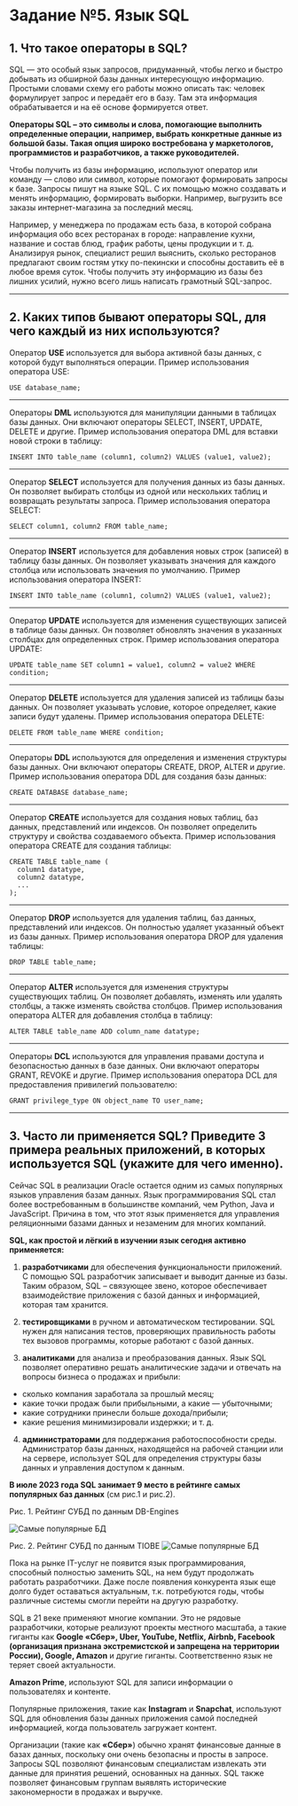 # Задание №5. Язык SQL

## 1. Что такое операторы в SQL?


SQL — это особый язык запросов, придуманный, чтобы легко и быстро добывать из обширной базы данных интересующую информацию. Простыми словами схему его работы можно описать так: человек формулирует запрос и передаёт его в базу. Там эта информация обрабатывается и на её основе формируется ответ.

**Операторы SQL – это символы и слова, помогающие выполнить определенные операции, например, выбрать конкретные данные из большой базы. Такая опция широко востребована у маркетологов, программистов и разработчиков, а также руководителей.**

Чтобы получить из базы информацию, используют оператор или команду — слово или символ, которые помогают формировать запросы к базе. Запросы пишут на языке SQL. С их помощью можно создавать и менять информацию, формировать выборки. Например, выгрузить все заказы интернет-магазина за последний месяц.

Например, у менеджера по продажам есть база, в которой собрана информация обо всех ресторанах в городе: направление кухни, название и состав блюд, график работы, цены продукции и т. д. Анализируя рынок, специалист решил выяснить, сколько ресторанов предлагают своим гостям утку по-пекински и способны доставить её в любое время суток. Чтобы получить эту информацию из базы без лишних усилий, нужно всего лишь написать грамотный SQL-запрос.
___
## 2. Каких типов бывают операторы SQL, для чего каждый из них используются?
Оператор **USE** используется для выбора активной базы данных, с которой будут выполняться операции. Пример использования оператора USE:

    USE database_name;
___
Операторы **DML** используются для манипуляции данными в таблицах базы данных. Они включают операторы SELECT, INSERT, UPDATE, DELETE и другие. Пример использования оператора DML для вставки новой строки в таблицу:

    INSERT INTO table_name (column1, column2) VALUES (value1, value2);
___
Оператор **SELECT** используется для получения данных из базы данных. Он позволяет выбирать столбцы из одной или нескольких таблиц и возвращать результаты запроса. Пример использования оператора SELECT:

    SELECT column1, column2 FROM table_name;
___
Оператор **INSERT** используется для добавления новых строк (записей) в таблицу базы данных. Он позволяет указывать значения для каждого столбца или использовать значения по умолчанию. Пример использования оператора INSERT:

    INSERT INTO table_name (column1, column2) VALUES (value1, value2);
___
Оператор **UPDATE** используется для изменения существующих записей в таблице базы данных. Он позволяет обновлять значения в указанных столбцах для определенных строк. Пример использования оператора UPDATE:

    UPDATE table_name SET column1 = value1, column2 = value2 WHERE condition;
___
Оператор **DELETE** используется для удаления записей из таблицы базы данных. Он позволяет указывать условие, которое определяет, какие записи будут удалены. Пример использования оператора DELETE:

    DELETE FROM table_name WHERE condition;
___
Операторы **DDL** используются для определения и изменения структуры базы данных. Они включают операторы CREATE, DROP, ALTER и другие. Пример использования оператора DDL для создания базы данных:

    CREATE DATABASE database_name;
___
Оператор **CREATE** используется для создания новых таблиц, баз данных, представлений или индексов. Он позволяет определить структуру и свойства создаваемого объекта. Пример использования оператора CREATE для создания таблицы:

    CREATE TABLE table_name (
      column1 datatype,
      column2 datatype,
      ...
    );
___
Оператор **DROP** используется для удаления таблиц, баз данных, представлений или индексов. Он полностью удаляет указанный объект из базы данных. Пример использования оператора DROP для удаления таблицы:

    DROP TABLE table_name;
___

Оператор **ALTER** используется для изменения структуры существующих таблиц. Он позволяет добавлять, изменять или удалять столбцы, а также изменять свойства столбцов. Пример использования оператора ALTER для добавления столбца в таблицу:

    ALTER TABLE table_name ADD column_name datatype;
___
Операторы **DCL** используются для управления правами доступа и безопасностью данных в базе данных. Они включают операторы GRANT, REVOKE и другие. Пример использования оператора DCL для предоставления привилегий пользователю:

    GRANT privilege_type ON object_name TO user_name;
___

## 3. Часто ли применяется SQL? Приведите 3 примера реальных приложений, в которых используется SQL (укажите для чего именно).

Сейчас SQL в реализации Oracle остается одним из самых популярных языков управления базам данных.
Язык программирования SQL стал более востребованным в большинстве компаний, чем Python, Java и JavaScript. Причина в том, что этот язык применяется для управления реляционными базами данных и незаменим для многих компаний.

**SQL, как простой и лёгкий в изучении язык сегодня активно применяется:**

1. **разработчиками** для обеспечения функциональности приложений. С помощью SQL разработчик записывает и выводит данные из базы. Таким образом, SQL – связующее звено, которое обеспечивает взаимодействие приложения с базой данных и информацией, которая там хранится.    

2. **тестировщиками** в ручном и автоматическом тестировании. SQL нужен для написания тестов, проверяющих правильность работы тех вызовов программы, которые работают с базой данных.
   
3. **аналитиками** для анализа и преобразования данных. Язык SQL позволяет оперативно решать аналитические задачи и отвечать на вопросы бизнеса о продажах и прибыли:   
-    сколько компания заработала за прошлый месяц;
-    какие точки продаж были прибыльными, а какие — убыточными;
-    какие сотрудники принесли больше дохода/прибыли;
-    какие решения минимизировали издержки; и т. д.  

4. **администраторами** для поддержания работоспособности среды. Администратор базы данных, находящейся на рабочей станции или на сервере, использует SQL для определения структуры базы данных и управления доступом к данным.  

**В июле 2023 года SQL занимает 9 место в рейтинге самых популярных баз данных** (см рис.1 и рис.2).

Рис. 1. Рейтинг СУБД по данным DB-Engines 

![Самые популярные БД](../misc/images/рис.1.png)

Рис. 2. Рейтинг СУБД по данным TIOBE 
![Самые популярные БД](../misc/images/рис.2.png)



Пока на рынке IT-услуг не появится язык программирования, способный полностью заменить SQL, на нем будут продолжать работать разработчики. Даже после появления конкурента язык еще долго будет оставаться актуальным, т.к. потребуются годы, чтобы различные системы смогли перейти на другую разработку.

SQL в 21 веке применяют многие компании. Это не рядовые разработчики, которые реализуют проекты местного масштаба, а такие гиганты как **Google «Сбер», Uber, YouTube, Netflix, Airbnb, Facebook (организация признана экстремистской и запрещена на территории России), Google, Amazon** и другие гиганты. Соответственно язык не теряет своей актуальности. 

**Amazon Prime**, используют SQL для записи информации о пользователях и контенте.

Популярные приложения, такие как **Instagram** и **Snapchat**, используют SQL для обновления базы данных приложения самой последней информацией, когда пользователь загружает контент.

Организации (такие как **«Сбер»**) обычно хранят финансовые данные в базах данных, поскольку они очень безопасны и просты в запросе. Запросы SQL позволяют финансовым специалистам извлекать эти данные для принятия решений, основанных на данных. SQL также позволяет финансовым группам выявлять исторические закономерности в продажах и выручке. 

